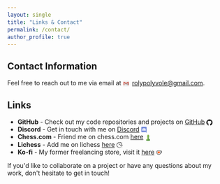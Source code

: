 ```yaml
---
layout: single
title: "Links & Contact"
permalink: /contact/
author_profile: true
---
```


## Contact Information

Feel free to reach out to me via email at <img src="/images/custom_icons/email.png" alt="Email" style="width: 1em; height: 1em; object-fit: contain; margin-right: 0.5em; vertical-align: middle;">[rolypolyvole@gmail.com](mailto:rolypolyvole@gmail.com).

## Links

- **GitHub** - Check out my code repositories and projects on [GitHub](https://github.com/rolyPolyVole) <img src="/images/custom_icons/github.png" alt="GitHub" style="width: 1em; height: 1em; object-fit: contain; margin-right: 0.5em; vertical-align: middle;">
- **Discord** - Get in touch with me on [Discord](https://discord.com/users/rolyPolyVole) <img src="/images/custom_icons/discord.png" alt="Discord" style="width: 1em; height: 1em; object-fit: contain; margin-right: 0.5em; vertical-align: middle;">
- **Chess.com** - Friend me on chess.com [here](https://www.chess.com/member/rolypolyvole) <img src="/images/custom_icons/chesscom.png" alt="Chess.com" style="width: 1em; height: 1em; object-fit: contain; margin-right: 0.5em; vertical-align: middle;">
- **Lichess** - Add me on lichess [here](https://lichess.org/@/rolyPolyVole) <img src="/images/custom_icons/lichess.png" alt="Lichess" style="width: 1em; height: 1em; object-fit: contain; margin-right: 0.5em; vertical-align: middle;">
- **Ko-fi** - My former freelancing store, visit it [here](https://ko-fi.com/rolyPolyVole) <img src="/images/custom_icons/kofi.png" alt="Ko-fi" style="width: 1em; height: 1em; object-fit: contain; margin-right: 0.5em; vertical-align: middle;">

If you'd like to collaborate on a project or have any questions about my work, don't hesitate to get in touch!
